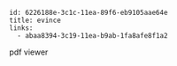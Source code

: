 ```
id: 6226188e-3c1c-11ea-89f6-eb9105aae64e
title: evince
links:
  - abaa8394-3c19-11ea-b9ab-1fa8afe8f1a2
```

pdf viewer
